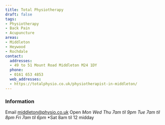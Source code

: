 ```yaml
---
title: Total Physiotherapy
draft: false
tags:
- Physiotherapy
- Back Pain
- Acupuncture
areas:
- Middleton
- Heywood
- Rochdale
contact:
  addresses:
  - 49 to 51 Mount Road Middleton M24 1DY
  phone:
  - 0161 653 4853
  web_addresses:
  - https://totalphysio.co.uk/physiotherapist-in-middleton/
---
```


### Information
Email middleton@physio.co.uk
Open
*Mon Wed Thu  7am til 9pm*
*Tue 7am til 8pm*
*Fri 7am til 6pm*
*Sat 8am til 12 midday

